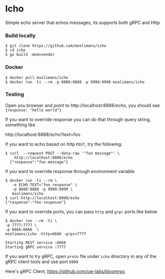 # Icho

Simple echo server that echos messages, its supports both gRPC and Http

### Build locally 

```shell script
$ git clone https://github.com/msolimans/icho 
$ cd icho 
$ go build -mod=vendor
```

### Docker 

```shell script
$ docker pull msolimans/icho 
$ docker run -ti --rm -p 8888:8888 -p 9999:9999 msolimans/icho
```  

### Testing 

Open you browser and point to http://localhost:8888/echo, you should see `{response: "hello world"}`

If you want to override  response you can do that through query string, something like

http://localhost:8888/echo?text=foo

If you want to echo based on http `POST`, try the following:

```shell script
$ curl  --request POST --data-raw '"foo message"' \
    http://localhost:8888/echo
  {"response":"foo message"}
``` 

If you want to override response through environment variable

```shell script
$ docker run -ti --rm \
   -e ECHO_TEXT="foo response" \
   -p 8888:8888 -p 9999:9999 \
   msolimans/icho
$ curl http://localhost:8888/echo
{"response":"foo response"}
```     

If you want to override ports, you can pass `http` and `grpc` ports like below 
```shell script
$ docker run --rm -ti \
-p 7777:7777 \
-p 6666:6666  \
msolimans/icho -http=6666 -grpc=7777

Starting REST service :6666 
Starting gRPC service :7777
```
 
 
If you want to try gRPC, open `proto` file under `icho` directory in any of the gRPC client tools and use port `9999`
  
Here's gRPC Client, https://github.com/uw-labs/bloomrpc